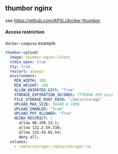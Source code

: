 ## thumbor nginx

see https://github.com/APSL/docker-thumbor

#### Access restriction

`docker-compose` example
```yml
thumbor-upload:
  image: thumbor-nginx:latest
  stdin_open: true
  tty: true
  restart: always
  environment:
    MIN_WIDTH: 100
    MIN_HEIGHT: 100
    ALLOW_ANIMATED_GIFS: "True"
    STORAGE_EXPIRATION_SECONDS: 7776000 #90 days
    FILE_STORAGE_ROOT_PATH: "/data/storage"
    UPLOAD_MAX_SIZE: 10240 # 10MB
    UPLOAD_ENABLED: "True"
    UPLOAD_PUT_ALLOWED: "True"
    NGINX_RESTRICT: |
      allow 88.198.23.1;
      allow 132.2.54.238;
      allow 132.43.82.54;
      deny all;
  volumes:
    - /data/storage/:/data/storage/:rw
```
